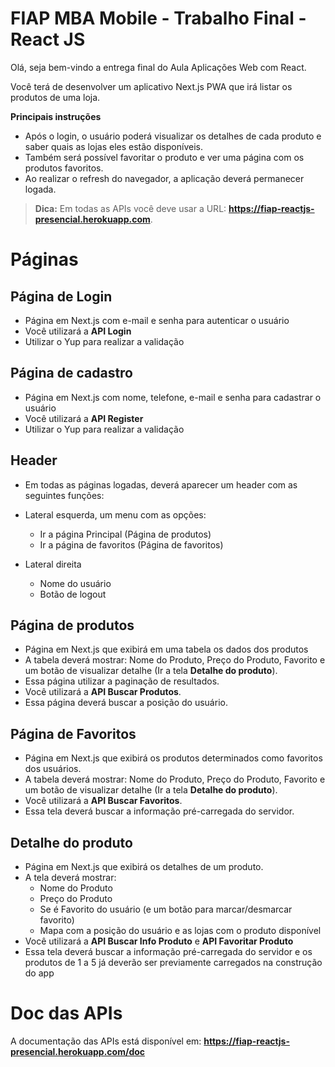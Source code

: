 
# FIAP MBA Mobile - Trabalho Final - React JS

Olá, seja bem-vindo a entrega final do Aula Aplicações Web com React.

Você terá de desenvolver um aplicativo Next.js PWA que irá listar os produtos de uma loja.

**Principais instruções**

- Após o login, o usuário poderá visualizar os detalhes de cada produto e saber quais as lojas eles estão disponíveis.
- Também será possível favoritar o produto e ver uma página com os produtos favoritos.
- Ao realizar o refresh do navegador, a aplicação deverá permanecer logada.
> **Dica:** Em todas as APIs você deve usar a URL: **https://fiap-reactjs-presencial.herokuapp.com**.


# Páginas

## Página de Login

- Página em Next.js com e-mail e senha para autenticar o usuário
- Você utilizará a **API Login**
- Utilizar o Yup para realizar a validação

## Página de cadastro

- Página em Next.js com nome, telefone, e-mail e senha para cadastrar o usuário
- Você utilizará a **API Register**
- Utilizar o Yup para realizar a validação

## Header

- Em todas as páginas logadas, deverá aparecer um header com as seguintes funções:

- Lateral esquerda, um menu com as opções:
  - Ir a página Principal (Página de produtos)
  - Ir a página de favoritos (Página de favoritos)
- Lateral direita
  - Nome do usuário
  - Botão de logout

## Página de produtos

- Página em Next.js que exibirá em uma tabela os dados dos produtos
- A tabela deverá mostrar: Nome do Produto, Preço do Produto, Favorito e um botão de visualizar detalhe (Ir a tela **Detalhe do produto**).
- Essa página utilizar a paginação de resultados.
- Você utilizará a **API Buscar Produtos**.
- Essa página deverá buscar a posição do usuário.

## Página de Favoritos

- Página em Next.js que exibirá os produtos determinados como favoritos dos usuários.
- A tabela deverá mostrar: Nome do Produto, Preço do Produto, Favorito e um botão de visualizar detalhe (Ir a tela **Detalhe do produto**).
- Você utilizará a **API Buscar Favoritos**.
- Essa tela deverá buscar a informação pré-carregada do servidor.

## Detalhe do produto

- Página em Next.js que exibirá os detalhes de um produto.
- A tela deverá mostrar:
  - Nome do Produto
  - Preço do Produto
  - Se é Favorito do usuário (e um botão para marcar/desmarcar favorito)
  - Mapa com a posição do usuário e as lojas com o produto disponível
- Você utilizará a **API Buscar Info Produto** e **API Favoritar Produto**
- Essa tela deverá buscar a informação pré-carregada do servidor e os produtos de 1 a 5 já deverão ser previamente carregados na construção do app

# Doc das APIs

A documentação das APIs está disponível em: **https://fiap-reactjs-presencial.herokuapp.com/doc**